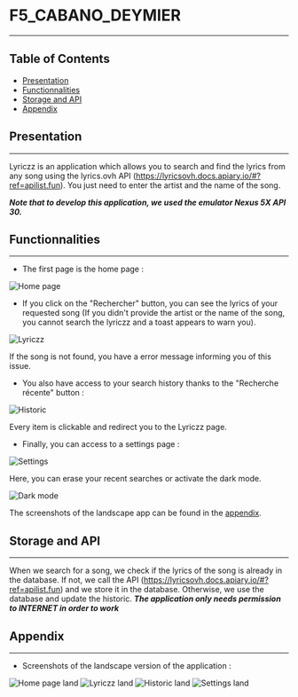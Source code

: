 # F5_CABANO_DEYMIER

***
## Table of Contents
  - [Presentation](#presentation)
  - [Functionnalities](#functionnalities)
  - [Storage and API](#storage-and-api)
  - [Appendix](#appendix)

<a name="pres"></a>
## Presentation
***
Lyriczz is an application which allows you to search and find the lyrics from any song using the lyrics.ovh API (https://lyricsovh.docs.apiary.io/#?ref=apilist.fun). You just need to enter the artist and the name of the song.

***Note that to develop this application, we used the emulator Nexus 5X API 30.***

<a name="func"></a>
## Functionnalities
***
* The first page is the home page :

![Home page](/images_readme/home.png?raw=true "Home page")

* If you click on the "Rechercher" button, you can see the lyrics of your requested song (If you didn't provide the artist or the name of the song, you cannot search the lyriczz and a toast appears to warn you).

![Lyriczz](/images_readme/lyriczz.png?raw=true "Lyriczz")

If the song is not found, you have a error message informing you of this issue.

* You also have access to your search history thanks to the "Recherche récente" button :

![Historic](/images_readme/historique.png?raw=true "Historic")

Every item is clickable and redirect you to the Lyriczz page.

* Finally, you can access to a settings page :
  
![Settings](/images_readme/settings.png?raw=true "Settings")

Here, you can erase your recent searches or activate the dark mode.

![Dark mode](/images_readme/home_darkmode.png?raw=true "Dark mode")

The screenshots of the landscape app can be found in the [appendix](#appendix).


<a name="st&api"></a>
## Storage and API
***
When we search for a song, we check if the lyrics of the song is already in the database. If not, we call the API (https://lyricsovh.docs.apiary.io/#?ref=apilist.fun) and we store it in the database. Otherwise, we use the database and update the historic.
***The application only needs permission to INTERNET in order to work***

<a name="appendix"></a>
## Appendix
***

* Screenshots of the landscape version of the application :
  
![Home page land](/images_readme/home_landscape.png?raw=true "Home page land")
![Lyriczz land](/images_readme/lyriczz_land.png?raw=true "Lyriczz land")
![Historic land](/images_readme/historique_land.png?raw=true "Historic land")
![Settings land](/images_readme/settings_land.png?raw=true "Settings land")